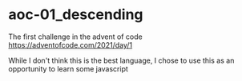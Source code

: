 # aoc-01_descending

The first challenge in the advent of code https://adventofcode.com/2021/day/1

While I don't think this is the best language, I chose to use this as an opportunity to learn some javascript
